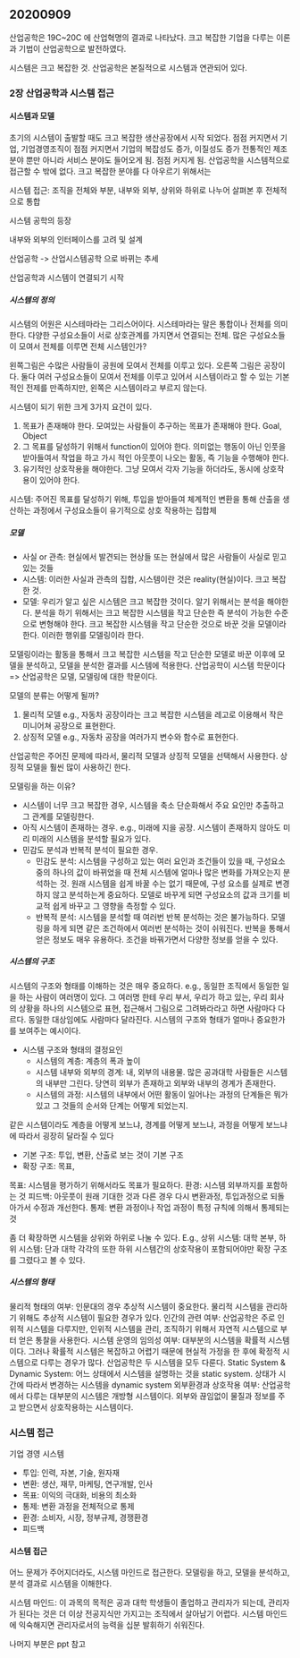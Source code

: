 ## 20200909 

산업공학은 19C~20C 에 산업혁명의 결과로 나타났다. 크고 복잡한 기업을 다루는 이론과 기법이 산업공학으로 발전하였다.

시스템은 크고 복잡한 것. 산업공학은 본질적으로 시스템과 연관되어 있다.


### 2장 산업공학과 시스템 접근


#### 시스템과 모델


초기의 시스템이 출발할 때도 크고 복잡한 생산공장에서 시작 되었다. 점점 커지면서 기업, 기업경영조직이 점점 커지면서 기업의 복잡성도 증가, 이질성도 증가
전통적인 제조 분야 뿐만 아니라 서비스 분야도 들어오게 됨. 점점 커지게 됨. 산업공학을 시스템적으로 접근할 수 밖에 없다. 크고 복잡한 분야를 다 아우르기 위해서는 

시스템 접근: 조직을 전체와 부분, 내부와 외부, 상위와 하위로 나누어 살펴본 후 전체적으로 통합


시스템 공학의 등장

내부와 외부의 인터페이스를 고려 및 설계


산업공학 -> 산업시스템공학 으로 바뀌는 추세

산업공학과 시스템이 연결되기 시작

##### 시스템의 정의

시스템의 어원은 시스테마라는 그리스어이다. 시스테마라는 말은 통합이나 전체를 의미한다. 
다양한 구성요소들이 서로 상호관계를 가지면서 연결되는 전체. 많은 구성요소들이 모여서 
전체를 이루면 전체 시스템인가? 

왼쪽그림은 수많은 사람들이 공원에 모여서 전체를 이루고 있다. 오른쪽 그림은 공장이다.
둘다 여러 구성요소들이 모여서 전체를 이루고 있어서 시스템이라고 할 수 있는 기본적인 
전제를 만족하지만, 왼쪽은 시스템이라고 부르지 않는다. 

시스템이 되기 위한 크게 3가지 요건이 있다.

1. 목표가 존재해야 한다. 모여있는 사람들이 추구하는 목표가 존재해야 한다. Goal, Object
2. 그 목표를 달성하기 위해서 function이 있어야 한다. 의미없는 행동이 아닌 인풋을 받아들여서 작업을 하고 가시 적인 아웃풋이 나오는 활동, 즉 기능을 수행해야 한다.
3. 유기적인 상호작용을 해야한다. 그냥 모여서 각자 기능을 하더라도, 동시에 상호작용이 있어야 한다.

시스템: 주어진 목표를 달성하기 위해, 투입을 받아들여 체계적인 변환을 통해 산출을 생산하는 과정에서 구성요소들이 유기적으로 상호 작용하는 집합체

##### 모델

* 사실 or 관측: 현실에서 발견되는 현상들 또는 현실에서 많은 사람들이 사실로 믿고 있는 것들
* 시스템: 이러한 사실과 관측의 집합, 시스템이란 것은 reality(현실)이다. 크고 복잡한 것. 
* 모델: 우리가 알고 싶은 시스템은 크고 복잡한 것이다. 알기 위해서는 분석을 해야한다. 분석을 하기 위해서는 크고 복잡한 시스템을 작고 단순한 즉 분석이 가능한 수준으로 변형해야 한다.
크고 복잡한 시스템을 작고 단순한 것으로 바꾼 것을 모델이라 한다. 이러한 행위를 모델링이라 한다. 

모델링이라는 활동을 통해서 크고 복잡한 시스템을 작고 단순한 모델로 바꾼 이후에 모델을 분석하고, 모델을 분석한 결과를 시스템에 적용한다. 
산업공학이 시스템 학문이다 => 산업공학은 모델, 모델링에 대한 학문이다. 


모델의 분류는 어떻게 될까?

1. 물리적 모델 e.g., 자동차 공장이라는 크고 복잡한 시스템을 레고로 이용해서 작은 미니어쳐 공장으로 표현한다.
2. 상징적 모델 e.g., 자동차 공장을 여러가지 변수와 함수로 표현한다.

산업공학은 주어진 문제에 따라서, 물리적 모델과 상징적 모델을 선택해서 사용한다. 상징적 모델을 훨씬 많이 사용하긴 한다.

모델링을 하는 이유?

* 시스템이 너무 크고 복잡한 경우, 시스템을 축소 단순화해서 주요 요인만 추출하고 그 관계를 모델링한다.
* 아직 시스템이 존재하는 경우. e.g., 미래에 지을 공장. 시스템이 존재하지 않아도 미리 미래의 시스템을 분석할 필요가 있다. 
* 민감도 분석과 반복적 분석이 필요한 경우.
    * 민감도 분석: 시스템을 구성하고 있는 여러 요인과 조건들이 있을 때, 구성요소중의 하나의 값이 바뀌었을 때 전체 시스템에 얼마나 많은 변화를 가져오는지 분석하는 것.
원래 시스템을 쉽게 바꿀 수는 없기 때문에, 구성 요소를 실제로 변경하지 않고 분석하는게 중요하다. 모델로 바꾸게 되면 구성요소의 값과 크기를 비교적 쉽게 바꾸고 그 영향을
측정할 수 있다.
    * 반복적 분석: 시스템을 분석할 때 여러번 반복 분석하는 것은 불가능하다. 모델링을 하게 되면 같은 조건하에서 여러번 분석하는 것이 쉬워진다. 반복을 통해서 얻은 정보도
매우 유용하다. 조건을 바꿔가면서 다양한 정보를 얻을 수 있다.


##### 시스템의 구조

시스템의 구조와 형태를 이해하는 것은 매우 중요하다. e.g., 동일한 조직에서 동일한 일을 하는 사람이 여러명이 있다. 그 여러명 한테 우리 부서, 우리가 하고 있는, 우리 회사의
상황을 하나의 시스템으로 표현, 접근해서 그림으로 그려봐라라고 하면 사람마다 다르다. 동일한 대상임에도 사람마다 달라진다. 시스템의 구조와 형태가 얼마나 중요한가를 보여주는
예시이다. 

* 시스템 구조와 형태의 결정요인
    * 시스템의 계층: 계층의 폭과 높이
    * 시스템 내부와 외부의 경계: 내, 외부의 내용물. 많은 공과대학 사람들은 시스템의 내부만 그린다. 당연히 외부가 존재하고 외부와 내부의 경계가 존재한다.
    * 시스템의 과정: 시스템의 내부에서 어떤 활동이 일어나는 과정의 단계들은 뭐가 있고 그 것들의 순서와 단계는 어떻게 되었는지. 

같은 시스템이라도 계층을 어떻게 보느냐, 경계를 어떻게 보느냐, 과정을 어떻게 보느냐에 따라서 굉장히 달라질 수 있다

* 기본 구조: 투입, 변환, 산출로 보는 것이 기본 구조
* 확장 구조: 목표,

목표: 시스템을 평가하기 위해서라도 목표가 필요하다.
환경: 시스템 외부까지를 포함하는 것
피드백: 아웃풋이 원래 기대한 것과 다른 경우 다시 변환과정, 투입과정으로 되돌아가서 수정과 개선한다.
통제: 변환 과정이나 작업 과정이 특정 규칙에 의해서 통제되는 것


좀 더 확장하면 시스템을 상위와 하위로 나눌 수 있다. E.g., 상위 시스템: 대학 본부, 하위 시스템: 단과 대학 각각의
또한 하위 시스템간의 상호작용이 포함되어야만 확장 구조를 그렸다고 볼 수 있다.

##### 시스템의 형태

물리적 형태의 여부: 인문대의 경우 추상적 시스템이 중요한다. 물리적 시스템을 관리하기 위해도 추상적 시스템이 필요한 경우가 있다.
인간의 관련 여부: 산업공학은 주로 인위적 시스템을 다루지만, 인위적 시스템을 관리, 조직하기 위해서 자연적 시스템으로 부터 얻은 통찰을 사용한다.
시스템 운영의 임의성 여부: 대부분의 시스템을 확률적 시스템이다. 그러나 확률적 시스템은 복잡하고 어렵기 때문에 현실적 가정을 한 후에 확정적 시스템으로 다루는 경우가 많다. 
산업공학은 두 시스템을 모두 다룬다.
Static System & Dynamic System: 어느 상태에서 시스템을 설명하는 것을 static system. 상태가 시간에 따라서 변경하는 시스템을 dynamic system
외부환경과 상호작용 여부: 산업공학에서 다루는 대부분의 시스템은 개방형 시스템이다. 외부와 끊임없이 물질과 정보를 주고 받으면서 상호작용하는 시스템이다.

### 시스템 접근

기업 경영 시스템
* 투입: 인력, 자본, 기술, 원자재
* 변환: 생산, 재무, 마케팅, 연구개발, 인사
* 목표: 이익의 극대화, 비용의 최소화
* 통제: 변환 과정을 전체적으로 통제
* 환경: 소비자, 시장, 정부규제, 경쟁환경
* 피드백

#### 시스템 접근

어느 문제가 주어지더라도, 시스템 마인드로 접근한다. 모델링을 하고, 모델을 분석하고, 분석 결과로 시스템을 이해한다. 

시스템 마인드: 이 과목의 목적은 공과 대학 학생들이 졸업하고 관리자가 되는데, 관리자가 된다는 것은 더 이상 전공지식만 가지고는 조직에서 살아남기 어렵다. 시스템 마인드에 
익숙해지면 관리자로서의 능력을 십분 발휘하기 쉬워진다. 


나머지 부분은 ppt 참고
